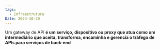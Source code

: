 ```yaml
---
tags:
  - Infraestrutura
Date: 2024-10-20
---
```


Um gateway de API **é um serviço, dispositivo ou proxy que atua como um intermediário que aceita, transforma, encaminha e gerencia o tráfego de APIs para serviços de back-end**

